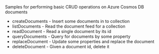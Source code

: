 Samples for performing basic CRUD operations on Azure Cosmos DB documents

- createDocuments   -	Insert some documents in to collection
- listDocuments     -	Read the document feed for a collection
- readDocument      -	Read a single document by its id
- queryDocuments	-	Query for documents by some property
- replaceDocument	-	Update some properties and replace the document
- deleteDocument	-	Given a document id, delete it
